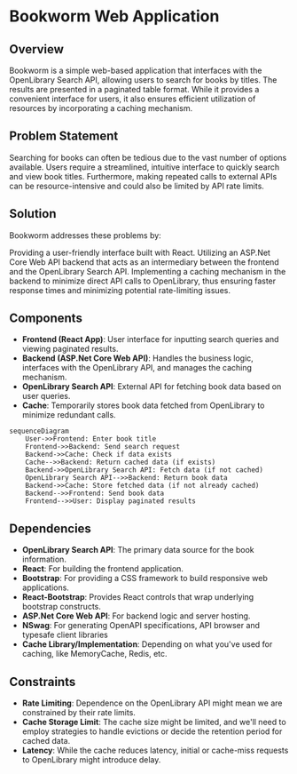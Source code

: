 # Bookworm Web Application

## Overview
Bookworm is a simple web-based application that interfaces with the OpenLibrary Search API, allowing users to search for books by titles. The results are presented in a paginated table format. While it provides a convenient interface for users, it also ensures efficient utilization of resources by incorporating a caching mechanism.

## Problem Statement
Searching for books can often be tedious due to the vast number of options available. Users require a streamlined, intuitive interface to quickly search and view book titles. Furthermore, making repeated calls to external APIs can be resource-intensive and could also be limited by API rate limits.

## Solution
Bookworm addresses these problems by:

Providing a user-friendly interface built with React.
Utilizing an ASP.Net Core Web API backend that acts as an intermediary between the frontend and the OpenLibrary Search API.
Implementing a caching mechanism in the backend to minimize direct API calls to OpenLibrary, thus ensuring faster response times and minimizing potential rate-limiting issues.

## Components
- **Frontend (React App)**: User interface for inputting search queries and viewing paginated results.
- **Backend (ASP.Net Core Web API)**: Handles the business logic, interfaces with the OpenLibrary API, and manages the caching mechanism.
- **OpenLibrary Search API**: External API for fetching book data based on user queries.
- **Cache**: Temporarily stores book data fetched from OpenLibrary to minimize redundant calls.

```mermaid
sequenceDiagram
    User->>Frontend: Enter book title
    Frontend->>Backend: Send search request
    Backend->>Cache: Check if data exists
    Cache-->>Backend: Return cached data (if exists)
    Backend->>OpenLibrary Search API: Fetch data (if not cached)
    OpenLibrary Search API-->>Backend: Return book data
    Backend->>Cache: Store fetched data (if not already cached)
    Backend-->>Frontend: Send book data
    Frontend-->>User: Display paginated results
```

## Dependencies
- **OpenLibrary Search API**: The primary data source for the book information.
- **React**: For building the frontend application.
- **Bootstrap**: For providing a CSS framework to build responsive web applications.
- **React-Bootstrap**: Provides React controls that wrap underlying bootstrap constructs.
- **ASP.Net Core Web API**: For backend logic and server hosting.
- **NSwag**: For generating OpenAPI specifications, API browser and typesafe client libraries
- **Cache Library/Implementation**: Depending on what you've used for caching, like MemoryCache, Redis, etc.

## Constraints
- **Rate Limiting**: Dependence on the OpenLibrary API might mean we are constrained by their rate limits.
- **Cache Storage Limit**: The cache size might be limited, and we'll need to employ strategies to handle evictions or decide the retention period for cached data.
- **Latency**: While the cache reduces latency, initial or cache-miss requests to OpenLibrary might introduce delay.

